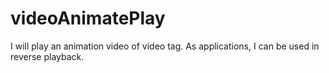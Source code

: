 videoAnimatePlay
================

I will play an animation video of video tag.  As applications, I can be used in reverse playback.
